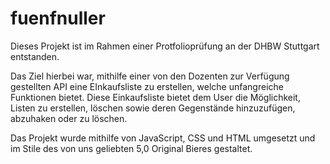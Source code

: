 # fuenfnuller

Dieses Projekt ist im Rahmen einer Protfolioprüfung an der DHBW Stuttgart entstanden.

Das Ziel hierbei war, mithilfe einer von den Dozenten zur Verfügung gestellten API eine EInkaufsliste zu erstellen, welche
unfangreiche Funktionen bietet. Diese Einkaufsliste bietet dem User die Möglichkeit, Listen zu erstellen, löschen sowie deren
Gegenstände hinzuzufügen, abzuhaken oder zu löschen.

Das Projekt wurde mithilfe von JavaScript, CSS und HTML umgesetzt und im Stile des von uns geliebten 5,0 Original Bieres gestaltet.

